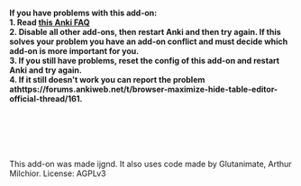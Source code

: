 <br/><br/><br/><br/><br/>

**If you have problems with this add-on: <br/>1. Read [this Anki FAQ](https://faqs.ankiweb.net/when-problems-occur.html)<br/>2. Disable all other add-ons, then restart Anki and then try again. If this solves your problem you have an add-on conflict and must decide which add-on is more important for you. <br/>3. If you still have problems, reset the config of this add-on and restart Anki and try again. <br/>4. If it still doesn't work you can report the problem athttps://forums.ankiweb.net/t/browser-maximize-hide-table-editor-official-thread/161.**

<br/><br/><br/><br/><br/>
This add-on was made ijgnd. It also uses code made by Glutanimate, Arthur Milchior.
License: AGPLv3